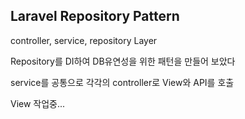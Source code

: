 ## Laravel Repository Pattern
controller, service, repository Layer

Repository를 DI하여 DB유연성을 위한 패턴을 만들어 보았다

service를 공통으로 각각의 controller로 View와 API를 호출

View 작업중...
